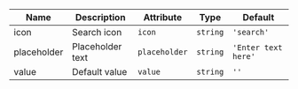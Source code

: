 | Name                                                                                                    | Description      | Attribute     | Type     | Default             |
| ------------------------------------------------------------------------------------------------------- | ---------------- | ------------- | -------- | ------------------- |
| <div className="Api__Table"> <div>icon</div> <div className="Api__Table Docs__Tags"></div></div>        | Search icon      | `icon`        | `string` | `'search'`          |
| <div className="Api__Table"> <div>placeholder</div> <div className="Api__Table Docs__Tags"></div></div> | Placeholder text | `placeholder` | `string` | `'Enter text here'` |
| <div className="Api__Table"> <div>value</div> <div className="Api__Table Docs__Tags"></div></div>       | Default value    | `value`       | `string` | `''`                |
